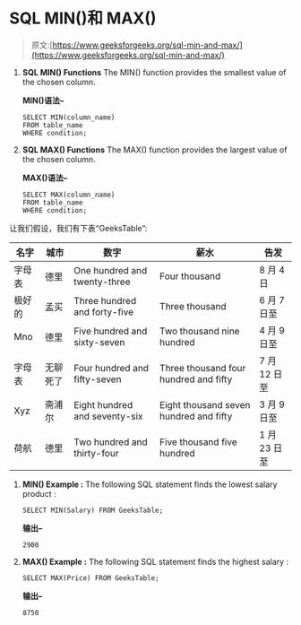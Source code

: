 # SQL MIN()和 MAX()

> 原文:[https://www.geeksforgeeks.org/sql-min-and-max/](https://www.geeksforgeeks.org/sql-min-and-max/)

1.  **SQL MIN() Functions**
    The MIN() function provides the smallest value of the chosen column.

    **MIN()语法–**

    ```
    SELECT MIN(column_name)
    FROM table_name
    WHERE condition;

    ```

2.  **SQL MAX() Functions**
    The MAX() function provides the largest value of the chosen column.

    **MAX()语法–**

    ```
    SELECT MAX(column_name)
    FROM table_name
    WHERE condition;

    ```

让我们假设，我们有下表“GeeksTable”:

<center>

| 名字 | 城市 | 数字 | 薪水 | 告发 |
| --- | --- | --- | --- | --- |
| 字母表 | 德里 | One hundred and twenty-three | Four thousand | 8 月 4 日 |
| 极好的 | 孟买 | Three hundred and forty-five | Three thousand | 6 月 7 日至 |
| Mno | 德里 | Five hundred and sixty-seven | Two thousand nine hundred | 4 月 9 日至 |
| 字母表 | 无聊死了 | Four hundred and fifty-seven | Three thousand four hundred and fifty | 7 月 12 日至 |
| Xyz | 斋浦尔 | Eight hundred and seventy-six | Eight thousand seven hundred and fifty | 3 月 9 日至 |
| 荷航 | 德里 | Two hundred and thirty-four | Five thousand five hundred | 1 月 23 日至 |

</center>

1.  **MIN() Example :**
    The following SQL statement finds the lowest salary product :

    ```
    SELECT MIN(Salary) FROM GeeksTable;
    ```

    **输出–**

    ```
    2900
    ```

2.  **MAX() Example :**
    The following SQL statement finds the highest salary :

    ```
    SELECT MAX(Price) FROM GeeksTable; 
    ```

    **输出–**

    ```
    8750

    ```
